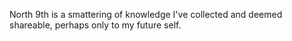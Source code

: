 North 9th is a smattering of knowledge I've collected and deemed shareable,
perhaps only to my future self.
